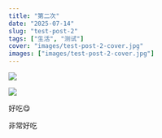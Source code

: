 ```yaml
---
title: "第二次"
date: "2025-07-14"
slug: "test-post-2"
tags: ["生活", "测试"]
cover: "images/test-post-2-cover.jpg"
images: ["images/test-post-2-cover.jpg"]
---
```

![](https://prod-files-secure.s3.us-west-2.amazonaws.com/112d0858-5090-4d34-a606-b75eb8d65fd2/112c6e9b-125a-4f71-a602-843170407767/1000201066.png?X-Amz-Algorithm=AWS4-HMAC-SHA256&X-Amz-Content-Sha256=UNSIGNED-PAYLOAD&X-Amz-Credential=ASIAZI2LB466SRTWXGOD%2F20250724%2Fus-west-2%2Fs3%2Faws4_request&X-Amz-Date=20250724T173847Z&X-Amz-Expires=3600&X-Amz-Security-Token=IQoJb3JpZ2luX2VjEAkaCXVzLXdlc3QtMiJIMEYCIQC5HgKYXSBXiwLQNYXYvAfvO7%2FeeJMn49BDY0WOW8alpwIhAINw%2FXBnQF6EecMsz3IZZZMC2hrg%2B0RiQ%2FMMUDlYaGkhKv8DCDEQABoMNjM3NDIzMTgzODA1Igwj44v5k%2FEcgvCzDTIq3ANoYsbUj1hiTTpJsSRmPVvRBpjRorC3V51l8PueOSiaiJBIibbksfeiydXSeSaXl3fBKEif9cK9z9p5lI5QaJRt8V3CEPZmTiarrxoz8nnyLYccyoFHA0vGVnOsktTo6kmQDFJ8%2FIUv%2BUdziFaOMmQBV41l%2BQZj1uubBW62SlQioYjaR4Q1VyN%2BWBbh9jvDQnG427J2FziWv0Ud1pqD4%2BXubR9lba4PetJL1bAxF8bqh9AaF9dOVTgZpPYXJaSwj8%2FgWaOrtxwlo%2BtF5DmokLFM4yZKaOQN0I4gFeo2Ms6W1APvlQPgTgbJWfPdzIlbSqCpq51AW6mc0G5E8dGmYEa1VnDMY3nI0G9U8035v0Ri%2BqQbGAxKawbqJQfj%2BOFPqaOIIG%2F8zIUcWGJip0IC8nwy3aLc1b3S1ymwaNRpVRR6et%2FZM194RK65PaJcTdq%2B8lLL8m6E1GlvkIthiNNrvxkakfQSi%2FhuNoETrnLFhni205zlCBC2bvFB%2Bcs%2BNC6RBfyd9pOrhuUv0%2F7arsmUL9%2BYyLiDc5FOhR2r8UDU1EapBIwG3T%2FiSSbomsdCXoHFNqjjRzJl1N9nMvSNo03T7vnHqd8%2BtY66HpybQzxlJJAt077qpp1liCMmvWvqHTCou4nEBjqkAeDxleSikwtJ7sg%2Fif3qyHCUhWw%2BwiJFvgWe2p6BVIHDE%2FW%2FlCX%2FGkZ2oBNRpnyvE8AAWbVczYkJnJDqXqpd%2FHDnfmg%2BFXson4OV6ZJGJkRr5bDXGpc1LArsZlmNfdeWZ6Ra21ylYd01T9eec05hNPW6EhOZzwepcCXEypmydbu6MS%2BpJ8xBYpL%2BluglvDb2ft4ZjfNxq4ux0%2F4f6Pvg9gNH2pow&X-Amz-Signature=0e553211ab454d772b8f5d88b24c29caf758b5bc242d9cf6ae571a146d093586&X-Amz-SignedHeaders=host&x-amz-checksum-mode=ENABLED&x-id=GetObject)


![](https://prod-files-secure.s3.us-west-2.amazonaws.com/112d0858-5090-4d34-a606-b75eb8d65fd2/ed0ded8d-aaa6-4918-a222-3cffc3f3330b/1000201056.png?X-Amz-Algorithm=AWS4-HMAC-SHA256&X-Amz-Content-Sha256=UNSIGNED-PAYLOAD&X-Amz-Credential=ASIAZI2LB466SRTWXGOD%2F20250724%2Fus-west-2%2Fs3%2Faws4_request&X-Amz-Date=20250724T173847Z&X-Amz-Expires=3600&X-Amz-Security-Token=IQoJb3JpZ2luX2VjEAkaCXVzLXdlc3QtMiJIMEYCIQC5HgKYXSBXiwLQNYXYvAfvO7%2FeeJMn49BDY0WOW8alpwIhAINw%2FXBnQF6EecMsz3IZZZMC2hrg%2B0RiQ%2FMMUDlYaGkhKv8DCDEQABoMNjM3NDIzMTgzODA1Igwj44v5k%2FEcgvCzDTIq3ANoYsbUj1hiTTpJsSRmPVvRBpjRorC3V51l8PueOSiaiJBIibbksfeiydXSeSaXl3fBKEif9cK9z9p5lI5QaJRt8V3CEPZmTiarrxoz8nnyLYccyoFHA0vGVnOsktTo6kmQDFJ8%2FIUv%2BUdziFaOMmQBV41l%2BQZj1uubBW62SlQioYjaR4Q1VyN%2BWBbh9jvDQnG427J2FziWv0Ud1pqD4%2BXubR9lba4PetJL1bAxF8bqh9AaF9dOVTgZpPYXJaSwj8%2FgWaOrtxwlo%2BtF5DmokLFM4yZKaOQN0I4gFeo2Ms6W1APvlQPgTgbJWfPdzIlbSqCpq51AW6mc0G5E8dGmYEa1VnDMY3nI0G9U8035v0Ri%2BqQbGAxKawbqJQfj%2BOFPqaOIIG%2F8zIUcWGJip0IC8nwy3aLc1b3S1ymwaNRpVRR6et%2FZM194RK65PaJcTdq%2B8lLL8m6E1GlvkIthiNNrvxkakfQSi%2FhuNoETrnLFhni205zlCBC2bvFB%2Bcs%2BNC6RBfyd9pOrhuUv0%2F7arsmUL9%2BYyLiDc5FOhR2r8UDU1EapBIwG3T%2FiSSbomsdCXoHFNqjjRzJl1N9nMvSNo03T7vnHqd8%2BtY66HpybQzxlJJAt077qpp1liCMmvWvqHTCou4nEBjqkAeDxleSikwtJ7sg%2Fif3qyHCUhWw%2BwiJFvgWe2p6BVIHDE%2FW%2FlCX%2FGkZ2oBNRpnyvE8AAWbVczYkJnJDqXqpd%2FHDnfmg%2BFXson4OV6ZJGJkRr5bDXGpc1LArsZlmNfdeWZ6Ra21ylYd01T9eec05hNPW6EhOZzwepcCXEypmydbu6MS%2BpJ8xBYpL%2BluglvDb2ft4ZjfNxq4ux0%2F4f6Pvg9gNH2pow&X-Amz-Signature=ca0806d7353707a8fd09d2881a4d32b700d012b492d903c54617cd4371821a34&X-Amz-SignedHeaders=host&x-amz-checksum-mode=ENABLED&x-id=GetObject)


好吃😋


非常好吃

